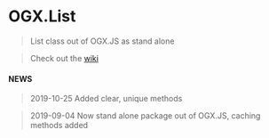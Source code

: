 # OGX.List

> List class out of OGX.JS as stand alone

> Check out the [wiki](https://github.com/globules-io/OGX.List/wiki)

#### NEWS
> 2019-10-25
Added clear, unique methods

> 2019-09-04
Now stand alone package out of OGX.JS, caching methods added
